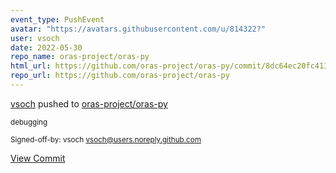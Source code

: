 ```yaml
---
event_type: PushEvent
avatar: "https://avatars.githubusercontent.com/u/814322?"
user: vsoch
date: 2022-05-30
repo_name: oras-project/oras-py
html_url: https://github.com/oras-project/oras-py/commit/8dc64ec20fc413289236ffdce3a03264e9923716
repo_url: https://github.com/oras-project/oras-py
---
```


<a href='https://github.com/vsoch' target='_blank'>vsoch</a> pushed to <a href='https://github.com/oras-project/oras-py' target='_blank'>oras-project/oras-py</a>

<small>debugging

Signed-off-by: vsoch <vsoch@users.noreply.github.com></small>

<a href='https://github.com/oras-project/oras-py/commit/8dc64ec20fc413289236ffdce3a03264e9923716' target='_blank'>View Commit</a>